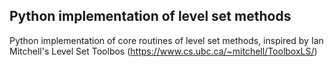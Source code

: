 ## Python implementation of level set methods

Python implementation of core routines of level set methods, inspired by Ian Mitchell's Level Set Toolbos (https://www.cs.ubc.ca/~mitchell/ToolboxLS/)
